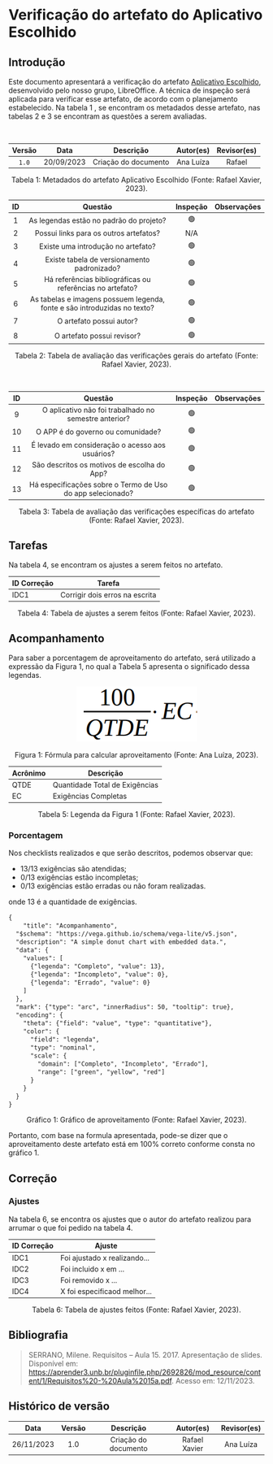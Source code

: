 # Verificação do artefato do Aplicativo Escolhido

## Introdução

Este documento apresentará a verificação do artefato [Aplicativo Escolhido](https://requisitos-de-software.github.io/2023.2-LibreOffice/planejamento/appEscolhido/), desenvolvido pelo nosso grupo, LibreOffice. A técnica de inspeção será aplicada para verificar esse artefato, de acordo com o planejamento estabelecido. Na tabela 1 , se encontram os metadados desse artefato, nas tabelas 2 e 3 se encontram as questões a serem avaliadas.

</br>

<center>

| Versão |    Data    |         Descrição          |       Autor(es)     |     Revisor(es)   |
| :----: | :--------: | :------------------------: | :-----------------: | :----------: |
| `1.0`  | 20/09/2023 | Criação do documento | Ana Luíza | Rafael |

</center>

<div style="text-align: center">
<p> Tabela 1: Metadados do artefato Aplicativo Escolhido (Fonte: Rafael Xavier, 2023). </p>
</div>

<center>

|  ID   |                                 Questão                                  | Inspeção | Observações |
| :---: | :----------------------------------------------------------------------: | :------: | ----------- |
|   1   |                 As legendas estão no padrão do projeto?                  |    🟢     |             |
|   2   |                  Possui links para os outros artefatos?                  |    N/A     |            |
|   3   |                    Existe uma introdução no artefato?                    |    🟢     |             |
|   4   |               Existe tabela de versionamento padronizado?                |    🟢     |             |
|   5   |        Há referências bibliográficas ou referências no artefato?         |    🟢     |             |
|   6   | As tabelas e imagens possuem legenda, fonte e são introduzidas no texto? |    🟢    |              |
|   7   |                         O artefato possui autor?                         |    🟢     |             |
|   8   |                        O artefato possui revisor?                        |    🟢     |          |

</center>

<div style="text-align: center">
<p> Tabela 2: Tabela de avaliação das verificações gerais do artefato (Fonte: Rafael Xavier, 2023). </p>
</div>

</br>

<center>

|  ID   |                                 Questão                                  | Inspeção | Observações |
| :---: | :----------------------------------------------------------------------: | :------: | ----------- |
|   9   |              O aplicativo não foi trabalhado no semestre anterior?       |    🟢    |             |
|   10 |                O APP é do governo ou comunidade?                |   🟢    |                |
|   11   |         É levado em consideração o acesso aos usuários?                 |    🟢     |           |
|   12   |               São descritos os motivos de escolha do App?                |    🟢     |             |
|   13   |               Há especificações sobre o Termo de Uso do app selecionado?        | 🟢     |             |

</center>

<div style="text-align: center">
<p> Tabela 3: Tabela de avaliação das verificações específicas do artefato (Fonte: Rafael Xavier, 2023). </p>
</div>

## Tarefas

Na tabela 4, se encontram os ajustes a serem feitos no artefato.

<center>

| ID Correção | Tarefa         |
| ------------- | -------------- |
| IDC1          | Corrigir dois erros na escrita  |

</center>

<div style="text-align: center">
<p> Tabela 4: Tabela de ajustes a serem feitos (Fonte: Rafael Xavier, 2023). </p>
</div>

## Acompanhamento

Para saber a porcentagem de aproveitamento do artefato, será utilizado a expressão da Figura 1, no qual a Tabela 5 apresenta o significado dessa legendas.

<div style="text-align: center">
<img src="../../../../images/formulaCalculoAproveitamento.png"  alt="legenda da fórmula da figura 1"/>

<p> Figura 1: Fórmula para calcular aproveitamento (Fonte: Ana Luíza, 2023). </p>
</div>

<center>

| Acrônimo  | Descrição                      |
| --------- | ------------------------------ |
| QTDE      | Quantidade Total de Exigências |
| EC        | Exigências Completas           |

<div style="text-align: center">
<p> Tabela 5: Legenda da Figura 1 (Fonte: Rafael Xavier, 2023). </p>
</div>

</center>

### Porcentagem

Nos checklists realizados e que serão descritos, podemos observar que:

- 13/13 exigências são atendidas;
- 0/13 exigências estão incompletas;
- 0/13 exigências estão erradas ou não foram realizadas.

onde 13 é a quantidade de exigências.

```vegalite
{
    "title": "Acompanhamento",
  "$schema": "https://vega.github.io/schema/vega-lite/v5.json",
  "description": "A simple donut chart with embedded data.",
  "data": {
    "values": [
      {"legenda": "Completo", "value": 13},
      {"legenda": "Incompleto", "value": 0},
      {"legenda": "Errado", "value": 0}
    ]
  },
  "mark": {"type": "arc", "innerRadius": 50, "tooltip": true},
  "encoding": {
    "theta": {"field": "value", "type": "quantitative"},
    "color": {
      "field": "legenda",
      "type": "nominal",
      "scale": {
        "domain": ["Completo", "Incompleto", "Errado"],
        "range": ["green", "yellow", "red"]
      }
    }
  }
}
```

<div style="text-align: center">
<p> Gráfico 1: Gráfico de aproveitamento (Fonte: Rafael Xavier, 2023). </p>
</div>

Portanto, com base na formula apresentada, pode-se dizer que o aproveitamento deste artefato está em 100% correto conforme consta no gráfico 1.

## Correção 

### Ajustes

Na tabela 6, se encontra os ajustes que o autor do artefato realizou para arrumar o que foi pedido na tabela 4.

<center>

| ID Correção | Ajuste                       |
| ------------- | ---------------------------- |
| IDC1          | Foi ajustado x realizando... |
| IDC2          | Foi incluido x em ...        |
| IDC3          | Foi removido x ...           |
| IDC4          | X foi especificaod melhor... |

<div style="text-align: center">
<p> Tabela 6: Tabela de ajustes feitos (Fonte: Rafael Xavier, 2023). </p>
</div>

</center>


## Bibliografia

> SERRANO, Milene. Requisitos – Aula 15. 2017. Apresentação de slides. Disponível em: https://aprender3.unb.br/pluginfile.php/2692826/mod_resource/content/1/Requisitos%20-%20Aula%2015a.pdf. Acesso em: 12/11/2023.

## Histórico de versão

|    Data    | Versão |      Descrição       | Autor(es) | Revisor(es) |
| :--------: | :----: | :------------------: | :-------: | :---------: |
| 26/11/2023 |  1.0   | Criação do documento | Rafael Xavier |   Ana Luíza    |